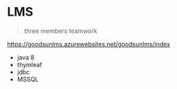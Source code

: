 # LMS
> three members teamwork

https://goodsunlms.azurewebsites.net/goodsunlms/index

- java 8
- thymleaf
- jdbc
- MSSQL
